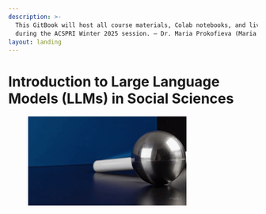 ```yaml
---
description: >-
  This GitBook will host all course materials, Colab notebooks, and live updates
  during the ACSPRI Winter 2025 session. — Dr. Maria Prokofieva (Maria Aise)
layout: landing
---
```


# Introduction to Large Language Models (LLMs) in Social Sciences

<figure><img src=".gitbook/assets/intro to llm.gif" alt=""><figcaption></figcaption></figure>
